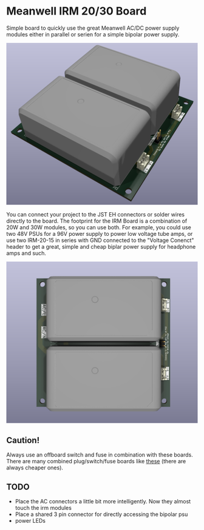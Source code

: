 # Meanwell IRM 20/30 Board

Simple board to quickly use the great Meanwell AC/DC power supply modules either in parallel or serien for a simple bipolar power supply. 

![3D  Viel from the side of the meanwell board](./Hardware/doc/Meanwell%20IRM%20Board%20Side.png)

You can connect your project to the JST EH connectors or solder wires directly to the board. The footprint for the IRM Board is a combination of 
20W and 30W modules, so you can use both. For example, you could use two 48V PSUs for a 96V power supply to power low voltage tube amps, or use 
two IRM-20-15 in series with GND connected to the "Voltage Conenct" header to get a great, simple and cheap biplar power supply for headphone 
amps and such.

![Top view of the meanwell board](./Hardware/doc/Meanwell%20IRM%20Board%20Top.png)

## Caution!

Always use an offboard switch and fuse in combination with these boards. There are many combined plug/switch/fuse boards like 
[these](https://www.mouser.de/ProductDetail/Qualtek/764-00-002?qs=uN5Dye%252BOwiXfVfVI0dfkHA%3D%3D) (there are always cheaper ones).

## TODO

- Place the AC connectors a little bit more intelligently. Now they almost touch the irm modules
- Place a shared 3 pin connector for directly accessing the bipolar psu
- power LEDs